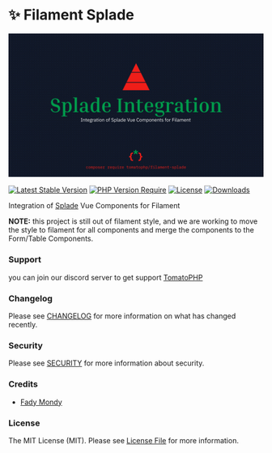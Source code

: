 # ✨ Filament Splade

[![Screenshot](https://raw.githubusercontent.com/tomatophp/filament-splade/master/arts/3x1io-tomato-splade.jpg)](https://raw.githubusercontent.com/tomatophp/filament-splade/master/arts/3x1io-tomato-splade.jpg)

[![Latest Stable Version](https://camo.githubusercontent.com/c57a9bcc418a89ba2c4bed043c35406fb5454cc815fae5788240364388517f8e/68747470733a2f2f706f7365722e707567782e6f72672f746f6d61746f7068702f66696c616d656e742d73706c6164652f76657273696f6e2e737667)](https://packagist.org/packages/tomatophp/filament-splade) [![PHP Version Require](https://camo.githubusercontent.com/f1b477f04a28b5f124561f8e1eaa3bc31ae24f7203575aef07180eb7809f06a0/687474703a2f2f706f7365722e707567782e6f72672f746f6d61746f7068702f66696c616d656e742d73706c6164652f726571756972652f706870)](https://packagist.org/packages/tomatophp/filament-splade) [![License](https://camo.githubusercontent.com/eb6d7ebbda6d834f47d07a4a66bd012167a8885186bc0bfe8018fca5cf364e1a/68747470733a2f2f706f7365722e707567782e6f72672f746f6d61746f7068702f66696c616d656e742d73706c6164652f6c6963656e73652e737667)](https://packagist.org/packages/tomatophp/filament-splade) [![Downloads](https://camo.githubusercontent.com/853891f1c20faefeee90a89cd49a6244b79e9172511a869e1b2c3275e563fbcb/68747470733a2f2f706f7365722e707567782e6f72672f746f6d61746f7068702f66696c616d656e742d73706c6164652f642f746f74616c2e737667)](https://packagist.org/packages/tomatophp/filament-splade)

Integration of [Splade](https://splade.dev/) Vue Components for Filament

**NOTE:** this project is still out of filament style, and we are working to move the style to filament for all components and merge the components to the Form/Table Components.

### Support

you can join our discord server to get support [TomatoPHP](https://discord.gg/Xqmt35Uh)

### Changelog

Please see [CHANGELOG](https://github.com/tomatophp/filament-splade/blob/master/CHANGELOG.md) for more information on what has changed recently.

### Security

Please see [SECURITY](https://github.com/tomatophp/filament-splade/blob/master/SECURITY.md) for more information about security.

### Credits

* [Fady Mondy](mailto:info@3x1.io)

### License

The MIT License (MIT). Please see [License File](https://github.com/tomatophp/filament-splade/blob/master/LICENSE.md) for more information.
